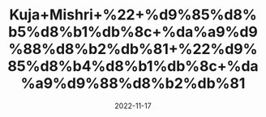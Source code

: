 ---
title: 'Kuja+Mishri+%22+%d9%85%d8%b5%d8%b1%db%8c+%da%a9%d9%88%d8%b2%db%81+%22%d9%85%d8%b4%d8%b1%db%8c+%da%a9%d9%88%d8%b2%db%81'
date: '2022-11-17' 
metatag: '' 
inventory: '0' 
draft: false 
# meta description 
shortDescripton: 'Rock+Sugar%22++It+helps+increase+hemoglobin+levels%2c+but+also+regenerates+blood+circulation+in+the+body.'
description: 'Seed+%d8%aa%d8%ae%d9%85++%d8%a8%db%8c%d8%ac'
longdescription: ''
tags: ''
brand: ''
subCategory: ''
unit: '250 gm-Pk'
sellCount: '0'
featured: True
# product Price
price: '80.0'
# Product Short Description
shortDescription: 'Rock+Sugar%22++It+helps+increase+hemoglobin+levels%2c+but+also+regenerates+blood+circulation+in+the+body.'
productID: '6484B42C-6E3B-ED11-996A-005056B3A416'
type: 'products'
category: 'Seed+%d8%aa%d8%ae%d9%85++%d8%a8%db%8c%d8%ac' 
thumnailproduct: 'https://eraconnect.blob.core.windows.net/product-images/aminsaddiquidawakhana/92dbefda-590b-4421-9c0e-442d2940502c.webp' 
images:
  - image: 'https://eraconnect.blob.core.windows.net/product-images/aminsaddiquidawakhana/92dbefda-590b-4421-9c0e-442d2940502c.webp'  
Variants:
---